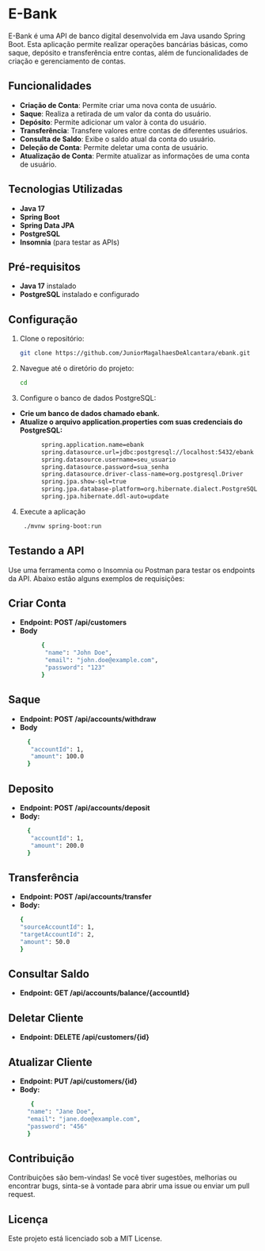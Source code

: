# E-Bank

E-Bank é uma API de banco digital desenvolvida em Java usando Spring Boot. Esta aplicação permite realizar operações bancárias básicas, como saque, depósito e transferência entre contas, além de funcionalidades de criação e gerenciamento de contas.

## Funcionalidades

- **Criação de Conta**: Permite criar uma nova conta de usuário.
- **Saque**: Realiza a retirada de um valor da conta do usuário.
- **Depósito**: Permite adicionar um valor à conta do usuário.
- **Transferência**: Transfere valores entre contas de diferentes usuários.
- **Consulta de Saldo**: Exibe o saldo atual da conta do usuário.
- **Deleção de Conta**: Permite deletar uma conta de usuário.
- **Atualização de Conta**: Permite atualizar as informações de uma conta de usuário.

## Tecnologias Utilizadas

- **Java 17**
- **Spring Boot**
- **Spring Data JPA**
- **PostgreSQL**
- **Insomnia** (para testar as APIs)

## Pré-requisitos

- **Java 17** instalado
- **PostgreSQL** instalado e configurado

## Configuração

1. Clone o repositório:
   ```bash
   git clone https://github.com/JuniorMagalhaesDeAlcantara/ebank.git

2. Navegue até o diretório do projeto:
    ```bash
    cd 
    
3. Configure o banco de dados PostgreSQL:
- **Crie um banco de dados chamado ebank.**
- **Atualize o arquivo application.properties com suas credenciais do PostgreSQL:**    
  ```bash
        spring.application.name=ebank
        spring.datasource.url=jdbc:postgresql://localhost:5432/ebank
        spring.datasource.username=seu_usuario
        spring.datasource.password=sua_senha
        spring.datasource.driver-class-name=org.postgresql.Driver
        spring.jpa.show-sql=true
        spring.jpa.database-platform=org.hibernate.dialect.PostgreSQLDialect
        spring.jpa.hibernate.ddl-auto=update

4. Execute a aplicação
    ```bash
     ./mvnw spring-boot:run


## Testando a API

Use uma ferramenta como o Insomnia ou Postman para testar os endpoints da API. Abaixo estão alguns exemplos de requisições:

## Criar Conta 

- **Endpoint: POST /api/customers**
- **Body**
  ```bash
        {
         "name": "John Doe",
         "email": "john.doe@example.com",
         "password": "123"
        }

## Saque

- **Endpoint: POST /api/accounts/withdraw**
- **Body**
  ```bash
    {
     "accountId": 1,
     "amount": 100.0
    }

## Deposito

- **Endpoint: POST /api/accounts/deposit**
- **Body:**
  ```bash
    {
     "accountId": 1,
     "amount": 200.0
    }

## Transferência

- **Endpoint: POST /api/accounts/transfer**
- **Body:**
    ```bash
    {
    "sourceAccountId": 1,
    "targetAccountId": 2,
    "amount": 50.0
    }

## Consultar Saldo

- **Endpoint: GET /api/accounts/balance/{accountId}**

## Deletar Cliente

- **Endpoint: DELETE /api/customers/{id}**

## Atualizar Cliente

- **Endpoint: PUT /api/customers/{id}**
- **Body:**    
  ```bash
     {
    "name": "Jane Doe",
    "email": "jane.doe@example.com",
    "password": "456"
    }

## Contribuição

Contribuições são bem-vindas! Se você tiver sugestões, melhorias ou encontrar bugs, sinta-se à vontade para abrir uma issue ou enviar um pull request.

## Licença
Este projeto está licenciado sob a MIT License.




